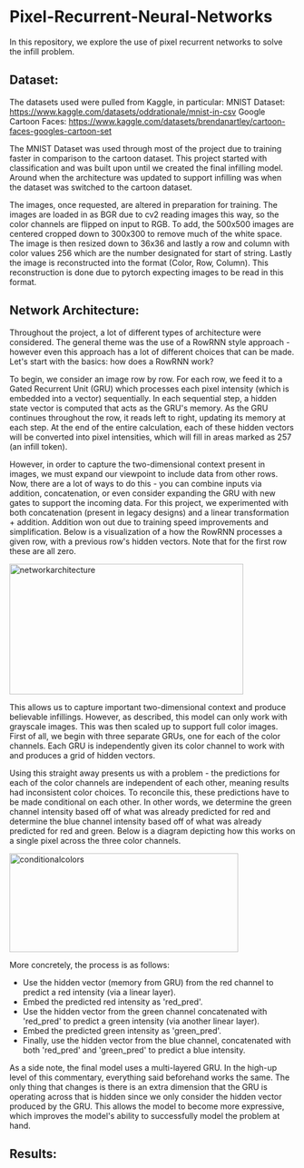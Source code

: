 # Pixel-Recurrent-Neural-Networks
In this repository, we explore the use of pixel recurrent networks to solve the infill problem.

## Dataset:
The datasets used were pulled from Kaggle, in particular:
MNIST Dataset: https://www.kaggle.com/datasets/oddrationale/mnist-in-csv
Google Cartoon Faces: https://www.kaggle.com/datasets/brendanartley/cartoon-faces-googles-cartoon-set

The MNIST Dataset was used through most of the project due to training faster in comparison to the cartoon dataset. This project started with classification and was built upon until we created the final infilling model. Around when the architecture was updated to support infilling was when the dataset was switched to the cartoon dataset. 

The images, once requested, are altered in preparation for training. The images are loaded in as BGR due to cv2 reading images this way, so the color channels are flipped on input to RGB. To add, the 500x500 images are centered cropped down to 300x300 to remove much of the white space. The image is then resized down to 36x36 and lastly a row and column with color values 256 which are the number designated for start of string. Lastly the image is reconstructed into the format (Color, Row, Column). This reconstruction is done due to pytorch expecting images to be read in this format.

## Network Architecture:
Throughout the project, a lot of different types of architecture were considered. The general theme was the use of a RowRNN style approach - however even this approach has a lot of different choices that can be made. Let's start with the basics: how does a RowRNN work?

To begin, we consider an image row by row. For each row, we feed it to a Gated Recurrent Unit (GRU) which processes each pixel intensity (which is embedded into a vector) sequentially. In each sequential step, a hidden state vector is computed that acts as the GRU's memory. As the GRU continues throughout the row, it reads left to right, updating its memory at each step. At the end of the entire calculation, each of these hidden vectors will be converted into pixel intensities, which will fill in areas marked as 257 (an infill token). 

However, in order to capture the two-dimensional context present in images, we must expand our viewpoint to include data from other rows. Now, there are a lot of ways to do this - you can combine inputs via addition, concatenation, or even consider expanding the GRU with new gates to support the incoming data. For this project, we experimented with both concatenation (present in legacy designs) and a linear transformation + addition. Addition won out due to training speed improvements and simplification. Below is a visualization of a how the RowRNN processes a given row, with a previous row's hidden vectors. Note that for the first row these are all zero.

<img width="412" height="230" alt="networkarchitecture" src="https://github.com/user-attachments/assets/fa538c02-69b0-452c-9163-38cecd7345dc" />

This allows us to capture important two-dimensional context and produce believable infillings. However, as described, this model can only work with grayscale images. This was then scaled up to support full color images. First of all, we begin with three separate GRUs, one for each of the color channels. Each GRU is independently given its color channel to work with and produces a grid of hidden vectors. 

Using this straight away presents us with a problem - the predictions for each of the color channels are independent of each other, meaning results had inconsistent color choices. To reconcile this, these predictions have to be made conditional on each other. In other words, we determine the green channel intensity based off of what was already predicted for red and determine the blue channel intensity based off of what was already predicted for red and green. Below is a diagram depicting how this works on a single pixel across the three color channels.

<img width="403" height="174" alt="conditionalcolors" src="https://github.com/user-attachments/assets/ea66befd-1359-4d96-83b2-80d36ae2c6bc" />

More concretely, the process is as follows: 
  - Use the hidden vector (memory from GRU) from the red channel to predict a red intensity (via a linear layer).
  - Embed the predicted red intensity as 'red_pred'.
  - Use the hidden vector from the green channel concatenated with 'red_pred' to predict a green intensity (via another linear layer).
  - Embed the predicted green intensity as 'green_pred'.
  - Finally, use the hidden vector from the blue channel, concatenated with both 'red_pred' and 'green_pred' to predict a blue intensity.

As a side note, the final model uses a multi-layered GRU. In the high-up level of this commentary, everything said beforehand works the same. The only thing that changes is there is an extra dimension that the GRU is operating across that is hidden since we only consider the hidden vector produced by the GRU. This allows the model to become more expressive, which improves the model's ability to successfully model the problem at hand.

## Results:
